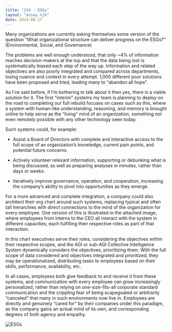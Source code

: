 ```yaml
---
title: "234 - ESGs"
layout: "essay.njk"
date: 2024-08-27
---
```


Many organizations are currently asking themselves some version of the question “What organizational structure can deliver progress on the ESGs?” (Environmental, Social, and Governance)

The problems are well enough understood, that only ~4% of information reaches decision-makers at the top and that the data being lost is systematically biased each step of the way up. Information and related objectives are also poorly integrated and compared across departments, losing nuance and context in every attempt.  1,000 different poor solutions have been proposed and tried, leading many to “abandon all hope”.

As I’ve said before, if I’m bothering to talk about it then yes, there is a viable solution for it. The first “interim” systems my team is planning to deploy on the road to completing our full rebuild focuses on cases such as this, where a system with human-like understanding, reasoning, and memory is brought online to help serve as the “living” mind of an organization, something not even remotely possible with any other technology seen today.

Such systems could, for example:

- Assist a Board of Directors with complete and interactive access to the full scope of an organization’s knowledge, current pain points, and potential future concerns.

- Actively volunteer relevant information, supporting or debunking what is being discussed, as well as preparing analyses in minutes, rather than days or weeks.

- Iteratively improve governance, operation, and cooperation, increasing the company’s ability to pivot into opportunities as they emerge.

For a more advanced and complete integration, a company could also architect their org chart around such systems, replacing typical and often tall hierarchies with direct connections to the mind of the organization for every employee. One version of this is illustrated in the attached image, where employees from interns to the CEO all interact with the system in different capacities, each fulfilling their respective roles as part of that interaction.

In this chart executives serve their roles, considering the objectives within their respective scopes, and the AGI or sub-AGI Collective Intelligence System dynamically considers the objectives, prioritizing them. With the full scope of data considered and objectives integrated and prioritized, they may be operationalized, distributing tasks to employees based on their skills, performance, availability, etc.

In all cases, employees both give feedback to and receive it from these systems, and communication with every employee can grow increasingly personalized, rather than relying on one-size-fits-all corporate standard communication and the crippling fear of being scapegoated or arbitrarily “canceled” that many in such environments now live in. Employees are directly and genuinely “cared for” by their companies under this paradigm, as the company gains an actual mind of its own, and corresponding degrees of both agency and empathy.

![ESGs](https://media.licdn.com/dms/image/v2/D5622AQESOBtiQUE4vQ/feedshare-shrink_800/feedshare-shrink_800/0/1722849959273?e=1736985600&v=beta&t=5mlg8P0i_SMLx5NIHc48njpfQfOtMPvX4Bw2HHwYm4A)